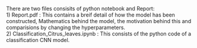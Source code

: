 There are two files consisits of python notebook and Report: 
</br> 1) Report.pdf : This contains a breif detail of how the model has been constructed, Mathematics behind the model, the motivation behind this and comparisions by changing the hyperparameters.
</br> 2) Classification_Citrus_leaves.ipynb : This consists of the python code of a classification CNN model. 
